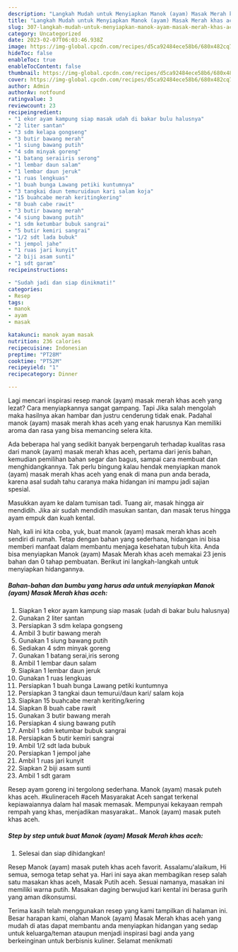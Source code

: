 ```yaml
---
description: "Langkah Mudah untuk Menyiapkan Manok (ayam) Masak Merah khas aceh yang Bikin Ngiler "
title: "Langkah Mudah untuk Menyiapkan Manok (ayam) Masak Merah khas aceh yang Bikin Ngiler "
slug: 307-langkah-mudah-untuk-menyiapkan-manok-ayam-masak-merah-khas-aceh-yang-bikin-ngiler
category: Uncategorized
date: 2023-02-07T06:03:46.938Z
image: https://img-global.cpcdn.com/recipes/d5ca92484ece58b6/680x482cq70/manok-ayam-masak-merah-khas-aceh-foto-resep-utama.jpg
hideToc: false
enableToc: true
enableTocContent: false
thumbnail: https://img-global.cpcdn.com/recipes/d5ca92484ece58b6/680x482cq70/manok-ayam-masak-merah-khas-aceh-foto-resep-utama.jpg
cover: https://img-global.cpcdn.com/recipes/d5ca92484ece58b6/680x482cq70/manok-ayam-masak-merah-khas-aceh-foto-resep-utama.jpg
author: Admin
authorAv: notfound
ratingvalue: 3
reviewcount: 23
recipeingredient:
- "1 ekor ayam kampung siap masak udah di bakar bulu halusnya"
- "2 liter santan"
- "3 sdm kelapa gongseng"
- "3 butir bawang merah"
- "1 siung bawang putih"
- "4 sdm minyak goreng"
- "1 batang seraiiris serong"
- "1 lembar daun salam"
- "1 lembar daun jeruk"
- "1 ruas lengkuas"
- "1 buah bunga Lawang petiki kuntumnya"
- "3 tangkai daun temuruidaun kari salam koja"
- "15 buahcabe merah keritingkering"
- "8 buah cabe rawit"
- "3 butir bawang merah"
- "4 siung bawang putih"
- "1 sdm ketumbar bubuk sangrai"
- "5 butir kemiri sangrai"
- "1/2 sdt lada bubuk"
- "1 jempol jahe"
- "1 ruas jari kunyit"
- "2 biji asam sunti"
- "1 sdt garam"
recipeinstructions:

- "Sudah jadi dan siap dinikmati!"
categories:
- Resep
tags:
- manok
- ayam
- masak

katakunci: manok ayam masak 
nutrition: 236 calories
recipecuisine: Indonesian
preptime: "PT28M"
cooktime: "PT52M"
recipeyield: "1"
recipecategory: Dinner

---
```



Lagi mencari inspirasi resep manok (ayam) masak merah khas aceh yang lezat? Cara menyiapkannya sangat gampang. Tapi Jika salah mengolah maka hasilnya akan hambar dan justru cenderung tidak enak. Padahal manok (ayam) masak merah khas aceh yang enak harusnya Kan memiliki aroma dan rasa yang bisa memancing selera kita.


Ada beberapa hal yang sedikit banyak berpengaruh terhadap kualitas rasa dari manok (ayam) masak merah khas aceh, pertama dari jenis bahan, kemudian pemilihan bahan segar dan bagus, sampai cara membuat dan menghidangkannya. Tak perlu bingung kalau hendak menyiapkan manok (ayam) masak merah khas aceh yang enak di mana pun anda berada, karena asal sudah tahu caranya maka hidangan ini mampu jadi sajian spesial.

Masukkan ayam ke dalam tumisan tadi. Tuang air, masak hingga air mendidih. Jika air sudah mendidih masukan santan, dan masak terus hingga ayam empuk dan kuah kental.


Nah, kali ini kita coba, yuk, buat manok (ayam) masak merah khas aceh sendiri di rumah. Tetap dengan bahan yang sederhana, hidangan ini bisa memberi manfaat dalam membantu menjaga kesehatan tubuh kita. Anda bisa menyiapkan Manok (ayam) Masak Merah khas aceh memakai 23 jenis bahan dan 0 tahap pembuatan. Berikut ini langkah-langkah untuk menyiapkan hidangannya.

<!--inarticleads1-->

##### Bahan-bahan dan bumbu yang harus ada untuk menyiapkan Manok (ayam) Masak Merah khas aceh:

1. Siapkan 1 ekor ayam kampung siap masak (udah di bakar bulu halusnya)
1. Gunakan 2 liter santan
1. Persiapkan 3 sdm kelapa gongseng
1. Ambil 3 butir bawang merah
1. Gunakan 1 siung bawang putih
1. Sediakan 4 sdm minyak goreng
1. Gunakan 1 batang serai,iris serong
1. Ambil 1 lembar daun salam
1. Siapkan 1 lembar daun jeruk
1. Gunakan 1 ruas lengkuas
1. Persiapkan 1 buah bunga Lawang petiki kuntumnya
1. Persiapkan 3 tangkai daun temurui/daun kari/ salam koja
1. Siapkan 15 buahcabe merah keriting/kering
1. Siapkan 8 buah cabe rawit
1. Gunakan 3 butir bawang merah
1. Persiapkan 4 siung bawang putih
1. Ambil 1 sdm ketumbar bubuk sangrai
1. Persiapkan 5 butir kemiri sangrai
1. Ambil 1/2 sdt lada bubuk
1. Persiapkan 1 jempol jahe
1. Ambil 1 ruas jari kunyit
1. Siapkan 2 biji asam sunti
1. Ambil 1 sdt garam


Resep ayam goreng ini tergolong sederhana. Manok (ayam) masak puteh khas aceh. #kulineraceh #aceh Masyarakat Aceh sangat terkenal kepiawaiannya dalam hal masak memasak. Mempunyai kekayaan rempah rempah yang khas, menjadikan masyarakat.. Manok (ayam) masak puteh khas aceh. 

<!--inarticleads2-->

##### Step by step untuk buat Manok (ayam) Masak Merah khas aceh:


1. Selesai dan siap dihidangkan!

Resep Manok (ayam) masak puteh khas aceh favorit. Assalamu&#39;alaikum, Hi semua, semoga tetap sehat ya. Hari ini saya akan membagikan resep salah satu masakan khas aceh, Masak Putih aceh. Sesuai namanya, masakan ini memiliki warna putih. Masakan daging berwujud kari kental ini berasa gurih yang aman dikonsumsi. 

Terima kasih telah menggunakan resep yang kami tampilkan di halaman ini. Besar harapan kami, olahan Manok (ayam) Masak Merah khas aceh yang mudah di atas dapat membantu anda menyiapkan hidangan yang sedap untuk keluarga/teman ataupun menjadi inspirasi bagi anda yang berkeinginan untuk berbisnis kuliner. Selamat menikmati
